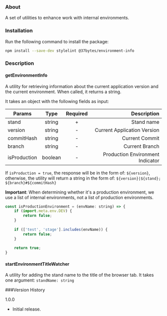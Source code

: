 ### About 

A set of utilities to enhance work with internal environments.

### Installation

Run the following command to install the package:

```sh
npm install --save-dev stylelint @37bytes/environment-info
```

### Description

#### getEnvironmentInfo
A utility for retrieving information about the current application version and the current environment. When called, it returns a string.

It takes an object with the following fields as input:

| Params       |  Type   | Required  |                          Description |
|--------------|:-------:|:---------:|-------------------------------------:|
| stand        | string  |     +     |                           Stand name |
| version      | string  |     -     |          Current Application Version |
| commitHash   | string  |     -     |                       Current Commit |
| branch       | string  |     -     |                       Current Branch |
| isProduction | boolean |     -     |     Production Environment Indicator |

If ``isProduction = true``, the response will be in the form of:
``${version}``,
otherwise, the utility will return a string in the form of:
``${version}|${stand}; ${branch}#${commitHash}``

**Important**: When determining whether it's a production environment, we use a list of internal environments, not a list of production environments.

```javascript
const isProductionEnvironment = (envName: string) => {
    if (import.meta.env.DEV) {
        return false;
    }
    
    if (['test', 'stage'].includes(envName)) {
        return false;
    }
    
    return true;
}
```

#### startEnvironmentTitleWatcher
A utility for adding the stand name to the title of the browser tab. 
It takes one argument: ``standName: string``


###Version History

1.0.0
- Initial release.
